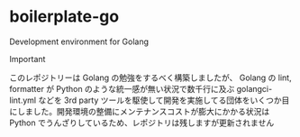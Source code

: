 # boilerplate-go
Development environment for Golang

> [!IMPORTANT]
> このレポジトリーは Golang の勉強をするべく構築しましたが、 Golang の lint, formatter が Python のような統一感が無い状況で数千行に及ぶ golangci-lint.yml などを 3rd party ツールを駆使して開発を実施してる団体をいくつか目にしました。開発環境の整備にメンテナンスコストが膨大にかかる状況は Python でうんざりしているため、レポジトリは残しますが更新されません
